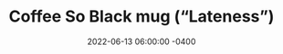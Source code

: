 ---
date: 2022-06-13 06:00:00 -0400
type: Ceramic Mug
title: Coffee So Black mug (“Lateness”)
description: >-
  This sturdy ceramic mug bears my iconic “Coffee So Black” mark on the front,
  paired with one of my popular Twitter jokes on the back: “Coffee so black
  drinking it makes you late to everything.”
image: /assets/images/products/lateness-thumbnail.png
product_info:
  button_text: Buy now
  button_url: https://edwardlatimore.gumroad.com/l/mug-lateness
  price: $15.99
hero:
  hero_type: product
  image: /assets/images/products/lateness-thumbnail.png
  heading: Get my Coffee So Black (“Lateness”) mug
  text: >-
    This sturdy ceramic mug bears my iconic “Coffee So Black” mark on the front,
    paired with one of my popular Twitter jokes on the back: “Coffee so black
    drinking it makes you late to everything,” liked and retweeted by thousands.
    The mug has a glossy finish and the print retains its quality even when
    dishwashed and microwaved.
page_blocks:
  - _id: block_rich_text
    alignment: center
    text_markdown: |
      ![Mug photo mockup](/assets/images/products/lateness-1.jpg)
      ![Mug photo mockup](/assets/images/products/lateness-2.jpg)
      ![Mug photo mockup](/assets/images/products/lateness-3.jpg)
      ![Mug photo mockup](/assets/images/products/lateness-4.jpg)
---